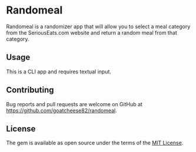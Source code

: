 # Randomeal
Randomeal is a randomizer app that will allow you to select a meal category from the SeriousEats.com website and return a random meal from that category.

## Usage

This is a CLI app and requires textual input.  

## Contributing

Bug reports and pull requests are welcome on GitHub at https://github.com/goatcheese82/randomeal.

## License

The gem is available as open source under the terms of the [MIT License](http://opensource.org/licenses/MIT).
